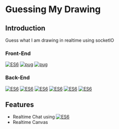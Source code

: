 # Guessing My Drawing

## Introduction

Guess what I am drawing in realtime using socketIO

### Front-End

[![ES6](https://img.shields.io/badge/Javascript-ES6-green.svg)](https://github.com/PureDevPer/guessing_my_drawing)
[![pug](https://img.shields.io/badge/Pug-2.0.4-green.svg)](https://github.com/PureDevPer/guessing_my_drawing)
[![pug](https://img.shields.io/badge/gulp-4.0.2-green.svg)](https://github.com/PureDevPer/guessing_my_drawing)

### Back-End

[![ES6](https://img.shields.io/badge/Javascript-ES6-red.svg)](https://github.com/PureDevPer/guessing_my_drawing)
[![ES6](https://img.shields.io/badge/Node.js-10.15.3-red.svg)](https://github.com/PureDevPer/guessing_my_drawing)
[![ES6](https://img.shields.io/badge/express-4.17.1-red.svg)](https://github.com/PureDevPer/guessing_my_drawing)
[![ES6](https://img.shields.io/badge/socket.io-2.3.0-red.svg)](https://github.com/PureDevPer/guessing_my_drawing)
[![ES6](https://img.shields.io/badge/babel-7.7.4-red.svg)](https://github.com/PureDevPer/guessing_my_drawing)
[![ES6](https://img.shields.io/badge/Server-Heroku-red.svg)](https://github.com/PureDevPer/guessing_my_drawing)

## Features

- Realtime Chat using [![ES6](https://img.shields.io/badge/socket.io-2.3.0-red.svg)](https://github.com/PureDevPer/guessing_my_drawing)
- Realtime Canvas
